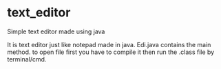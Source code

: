 # text_editor
Simple text editor made using java

It is text editor just like notepad made in java.
Edi.java contains the main method. 
to open file first you have to compile it then run the .class file by terminal/cmd.

